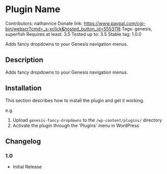 # Plugin Name #
Contributors: nathanrice
Donate link: https://www.paypal.com/cgi-bin/webscr?cmd=_s-xclick&hosted_button_id=5553118
Tags: genesis, superfish
Requires at least: 3.5
Tested up to: 3.5
Stable tag: 1.0.0

Adds fancy dropdowns to your Genesis navigation menus.

## Description ##

Adds fancy dropdowns to your Genesis navigation menus.

## Installation ##

This section describes how to install the plugin and get it working.

e.g.

1. Upload `genesis-fancy-dropdowns` to the `/wp-content/plugins/` directory
1. Activate the plugin through the 'Plugins' menu in WordPress

## Changelog ##

### 1.0 ###
* Initial Release
